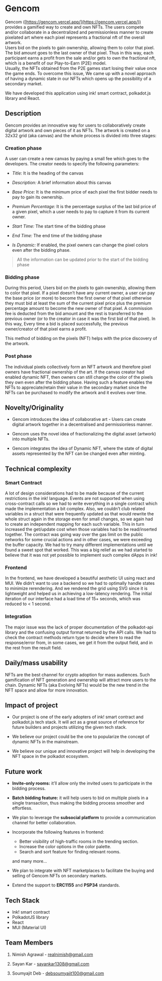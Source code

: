 # Gencom

Gencom ([https://gencom.vercel.app/](https://gencom.vercel.app/)) provides a gamified way to create and own NFTs. The users compete and/or collaborate in a decentralized and permissionless manner to create pixelated art where each pixel represents a fractional nft of the overall artwork.  
Users bid on the pixels to gain ownership, allowing them to color that pixel. The bid amount goes to the last owner of that pixel. Thus in this way, each participant earns a profit from the sale and/or gets to own the fractional nft, which is a benefit of our Play-to-Earn (P2E) model.  
Usually, the NFTs obtained from the P2E games start losing their value once the game ends. To overcome this issue, We came up with a novel approach of having a dynamic state in our NFTs which opens up the possibility of a secondary market.  

We have developed this application using ink! smart contract, polkadot.js library and React.

## Description

Gencom provides an innovative way for users to collaboratively create digital artwork and own pieces of it as NFTs. The artwork is created on a 32x32 grid (aka canvas) and the whole process is divided into three stages:

### Creation phase

A user can create a new canvas by paying a small fee which goes to the developers. The creator needs to specify the following parameters:

* _Title:_ It is the heading of the canvas

* _Description:_ A brief information about this canvas

* _Base Price:_ It is the minimum price of each pixel the first bidder needs to pay to gain its ownership.

* _Premium Percentage:_ It is the percentage surplus of the last bid price of a given pixel, which a user needs to pay to capture it from its current owner.

* _Start Time:_ The start time of the bidding phase

* _End Time:_ The end time of the bidding phase

* _Is Dynamic:_ If enabled, the pixel owners can change the pixel colors even after the bidding phase. 

> All the information can be updated prior to the start of the bidding phase

### Bidding phase

During this period, Users bid on the pixels to gain ownership, allowing them to color that pixel. If a pixel doesn’t have any current owner, a user can pay the base price (or more) to become the first owner of that pixel otherwise they must bid at least the sum of the current pixel price plus the premium percentage amount to become the new owner of that pixel. A commission fee is deducted from the bid amount and the rest is transferred to the previous owner (or to the creator in case it was the first bid of that pixel). In this way, Every time a bid is placed successfully, the previous owner/creator of that pixel earns a profit.

This method of bidding on the pixels (NFT) helps with the price discovery of the artwork.

### Post phase

The individual pixels collectively form an NFT artwork and therefore pixel owners have fractional ownership of the art. If the canvas creator had enabled dynamic NFT, then owners can still change the color of the pixels they own even after the bidding phase. Having such a feature enables the NFTs to appreciate/retain their value in the secondary market since the NFTs can be purchased to modify the artwork and it evolves over time.

## Novelty/Originality
  
* Gencom introduces the idea of collaborative art - Users can create digital artwork together in a decentralised and permissionless manner.

* Gencom uses the novel idea of fractionalizing the digital asset (artwork) into multiple NFTs.

* Gencom integrates the idea of Dynamic NFT, where the state of digital assets represented by the NFT can be changed even after minting.

## Technical complexity

### Smart Contract

A lot of design considerations had to be made because of the current restrictions in the ink! language. Events are not supported when using cross-contract calls so we had to write everything in a single contract which made the implementation a bit complex. Also, we couldn’t club related variables in a struct that were frequently updated as that would rewrite the whole struct again in the storage even for small changes, so we again had to create an independent mapping for each such variable. This in turn increased the get/update cost when those variables had to be read/inserted together. The contract was going way over the gas limit on the public networks for some crucial actions and in other cases, we were exceeding the buffer capacity. We had to try many different implementations until we found a sweet spot that worked. This was a big relief as we had started to believe that it was not yet possible to implement such complex dApps in ink!

### Frontend

In the frontend, we have developed a beautiful aesthetic UI using react and MUI. We didn’t want to use a backend so we had to optimally handle states to minimize rerendering. And we rendered the grid using SVG since it is lightweight and helped us in achieving a low-latency rendering. The initial iteration of our interface had a load time of 15+ seconds, which was reduced to < 1 second.

### Integration

The major issue was the lack of proper documentation of the polkadot-api library and the confusing output format returned by the API calls. We had to check the contract methods return type to decide where to read the response/error from, in some cases, we get it from the output field, and in the rest from the result field.

## Daily/mass usability

NFTs are the best channel for crypto adoption for mass audiences. Such gamification of NFT generation and ownership will attract more users to the chain. Dynamic NFTs (aka Evolving NFTs) would be the new trend in the NFT space and allow for more innovation.

## Impact of project

* Our project is one of the early adopters of ink! smart contract and polkadot.js tech stack. It will act as a great source of reference for future builders and projects utilizing the given tech stack.

* We believe our project could be the one to popularize the concept of dynamic NFTs in the mainstream.

* We believe our unique and innovative project will help in developing the NFT space in the polkadot ecosystem. 

## Future work
* **Invite-only rooms:** it’ll allow only the invited users to participate in the bidding process.

* **Batch bidding feature:** it will help users to bid on multiple pixels in a single transaction, thus making the bidding process smoother and effortless.

* We plan to leverage the **subsocial platform** to provide a communication channel for better collaboration.

* Incorporate the following features in frontend:

    * Better visibility of high-traffic rooms in the trending section.
    * Increase the color options in the color palette.
    * Search and sort feature for finding relevant rooms.

    and many more…

* We plan to integrate with NFT marketplaces to facilitate the buying and selling of Gencom NFTs on secondary markets.

* Extend the support to **ERC1155** and **PSP34** standards.

## Tech Stack

* Ink! smart contract
* PolkadotJS library
* React
* MUI (Material UI)

## Team Members

1. Nimish Agrawal - realnimish@gmail.com

2. Sayan Kar - sayankar1308@gmail.com

3. Soumyajit Deb - debsoumyajit100@gmail.com
